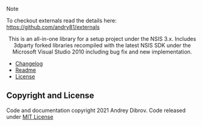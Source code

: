 > [!NOTE]
> To checkout externals read the details here: https://github.com/andry81/externals

<p align="center">This is an all-in-one library for a setup project under the NSIS 3.x.
Includes 3dparty forked libraries recompiled with the latest NSIS SDK under the
Microsoft Visual Studio 2010 including bug fix and new implementation.</p>

* [Changelog](https://github.com/andry81/nsisplus--lib/tree/HEAD/changelog.txt)
* [Readme](https://github.com/andry81/nsisplus--lib/tree/HEAD/README_EN.txt)
* [License](#copyright-and-license)

## Copyright and License<a name="copyright-and-license"></a>

Code and documentation copyright 2021 Andrey Dibrov. Code released under [MIT License](https://github.com/andry81/nsisplus--lib/tree/HEAD/license.txt)
